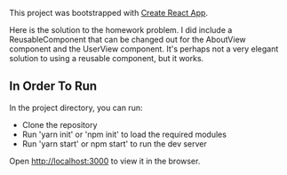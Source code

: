 This project was bootstrapped with [Create React App](https://github.com/facebookincubator/create-react-app).

Here is the solution to the homework problem.  I did include a ReusableComponent that can be changed out for the AboutView component and the UserView component.  It's perhaps not a very elegant solution to using a reusable component, but it works.

## In Order To Run

In the project directory, you can run:

 - Clone the repository
 - Run 'yarn init' or 'npm init' to load the required modules
 - Run 'yarn start' or npm start' to run the dev server

Open [http://localhost:3000](http://localhost:3000) to view it in the browser.

